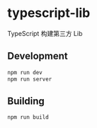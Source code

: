 # typescript-lib

TypeScript 构建第三方 Lib

## Development

```bash
npm run dev
npm run server
```

## Building

```bash
npm run build
```
